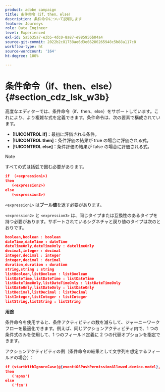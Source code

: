```yaml
---
product: adobe campaign
title: 条件命令（if、then、else）
description: 条件命令について説明します
feature: Journeys
role: Data Engineer
level: Experienced
exl-id: 5a5b35a7-e3b5-4dc0-8a87-e985956b04a4
source-git-commit: 2022b2c81738ae6d3e66280265948c5b88a117c8
workflow-type: ht
source-wordcount: '164'
ht-degree: 100%

---
```


# 条件命令（if、then、else） {#section_cdz_lsk_w3b}

高度なエディターでは、条件命令（if、then、else）をサポートしています。これにより、より複雑な式を定義できます。条件命令は、次の要素で構成されています。

* **[!UICONTROL if]**：最初に評価される条件。
* **[!UICONTROL then]**：条件評価の結果が true の場合に評価される式。
* **[!UICONTROL else]**：条件評価の結果が false の場合に評価される式。

>[!NOTE]
>
>すべての式は括弧で囲む必要があります。

```json
if  (<expression1>)
then
   (<expression2>)
else
   (<expression3>)
```

`<expression1>` は&#x200B;**ブール値**&#x200B;を返す必要があります。

`<expression2>` と `<expression3>` は、同じタイプまたは互換性のあるタイプを持つ必要があります。サポートされているシグネチャと戻り値のタイプは次のとおりです。

```json
boolean,boolean : boolean
dateTime,dateTime : dateTime
dateTimeOnly,dateTimeOnly : dateTimeOnly
decimal,integer : decimal
integer,decimal : integer
integer,decimal : decimal
duration,duration : duration
string,string : string
listBoolean,listBoolean : listBoolean
listDateTime,listDateTime : listDateTime
listDateTimeOnly,listDateTimeOnly : listDateTimeOnly
listDateOnly,listDateOnly : listDateOnly
listDecimal,listDecimal : listDecimal
listInteger,listInteger : listInteger
listString,listString : listString
```

**用途**

条件命令を使用すると、条件アクティビティの数を減らして、ジャーニーワークフローを最適化できます。例えば、同じアクションアクティビティ内で、1 つの条件式のみを使用して、1 つのフィールド定義に 2 つの代替オプションを指定できます。

アクションアクティビティの例（条件命令の結果として文字列を想定するフィールドの場合）：

```json
if (startWithIgnoreCase(@{eventiOSPushPermissionAllowed.device.model}, 'iPad') or startWithIgnoreCase(@{eventiOSPushPermissionAllowed.device.model}, 'iOS'))
then
   ('apns')
else
   ('fcm')
```
